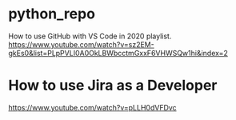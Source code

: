 # python_repo
How to use GitHub with VS Code in 2020 playlist.
https://www.youtube.com/watch?v=sz2EM-gkEs0&list=PLpPVLI0A0OkLBWbcctmGxxF6VHWSQw1hi&index=2

# How to use Jira as a Developer
https://www.youtube.com/watch?v=pLLH0dVFDvc

